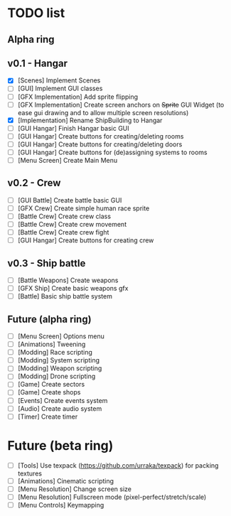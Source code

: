 # TODO list

## Alpha ring

## v0.1 - Hangar

- [x] [Scenes] Implement Scenes
- [ ] [GUI] Implement GUI classes
- [ ] [GFX Implementation] Add sprite flipping
- [ ] [GFX Implementation] Create screen anchors on ~~Sprite~~ GUI Widget
    (to ease gui drawing and to allow multiple screen resolutions)
- [x] [Implementation] Rename ShipBuilding to Hangar
- [ ] [GUI Hangar] Finish Hangar basic GUI
- [ ] [GUI Hangar] Create buttons for creating/deleting rooms
- [ ] [GUI Hangar] Create buttons for creating/deleting doors
- [ ] [GUI Hangar] Create buttons for (de)assigning systems to rooms
- [ ] [Menu Screen] Create Main Menu

## v0.2 - Crew

- [ ] [GUI Battle] Create battle basic GUI
- [ ] [GFX Crew] Create simple human race sprite
- [ ] [Battle Crew] Create crew class
- [ ] [Battle Crew] Create crew movement
- [ ] [Battle Crew] Create crew fight
- [ ] [GUI Hangar] Create buttons for creating crew

## v0.3 - Ship battle

- [ ] [Battle Weapons] Create weapons
- [ ] [GFX Ship] Create basic weapons gfx
- [ ] [Battle] Basic ship battle system

## Future (alpha ring)

- [ ] [Menu Screen] Options menu
- [ ] [Animations] Tweening
- [ ] [Modding] Race scripting
- [ ] [Modding] System scripting
- [ ] [Modding] Weapon scripting
- [ ] [Modding] Drone scripting
- [ ] [Game] Create sectors
- [ ] [Game] Create shops
- [ ] [Events] Create events system
- [ ] [Audio] Create audio system
- [ ] [Timer] Create timer

# Future (beta ring)

- [ ] [Tools] Use texpack (https://github.com/urraka/texpack) for packing textures
- [ ] [Animations] Cinematic scripting
- [ ] [Menu Resolution] Change screen size
- [ ] [Menu Resolution] Fullscreen mode (pixel-perfect/stretch/scale)
- [ ] [Menu Controls] Keymapping
